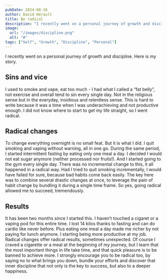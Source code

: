 ```yaml
---
pubDate: 2024-08-26
author: David Hérault
title: Be radical
description: "I recently went on a personal journey of growth and discipline. Here is my story."
image:
  url: "/images/discipline.png"
  alt: "#"
tags: ["Self", "Growth", "Discipline", "Personal"]
---
```


I recently went on a personal journey of growth and discipline. Here is my story.

## Sins and vice

I used to smoke and vape, eat too much - I had what I called a “fat belly”, not exercise and overall tend to sin every single day. Not in the religious sense but in the everyday, insidious and relentless sense. This is hard to write because it was a time when I was underachieving and not productive enough. I did not know where to start to get my life straight, so I went radical.

## Radical changes

To change everything overnight is no small feat. But it is what I did. I quit smoking and vaping without warning, all in one go. During the same period, I started intermittent fasting by eating only one meal a day. I decided I would not eat sugar anymore (neither processed nor fruits!). And I started going to the gym every single day. There was no incremental change to this, it all happened in a radical way. Had I tried to quit smoking incrementally, I would have failed for sure, because bad habits come back easily. The key here was to combine several drastic changes at once, to leverage the pain of habit change by bundling it during a single time frame. So yes, going radical allowed me to succeed, tremendously.

## Results

It has been two months since I started this. I haven’t touched a cigaret or a vaping pod for this entire time. I lost 14 kilos thanks to fasting and can do cardio like never before. Plus eating one meal a day made me richer by not paying for lunch anymore. I starting being more productive at my job. Radical changes offer radical results, sometimes unexpected. Of course I craved a cigarette or a meal at the beginning of my journey, but I learn that the most important things in life take time, and that quick pleasure is to be banned to achieve more. I strongly encourage you to be radical too, by saying no to what brings you down, bundle your efforts and discover that inner discipline that not only is the key to success, but also to a deeper happiness.
